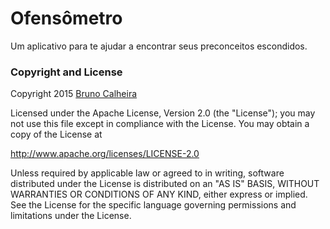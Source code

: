 Ofensômetro
======
Um aplicativo para te ajudar a encontrar seus preconceitos escondidos.



### Copyright and License

Copyright 2015 [Bruno Calheira](http://www.calheira.com)

Licensed under the Apache License, Version 2.0 (the "License"); you may not use this file except in compliance with the License. You may obtain a copy of the License at

http://www.apache.org/licenses/LICENSE-2.0

Unless required by applicable law or agreed to in writing, software distributed under the License is distributed on an "AS IS" BASIS, WITHOUT WARRANTIES OR CONDITIONS OF ANY KIND, either express or implied. See the License for the specific language governing permissions and limitations under the License.
